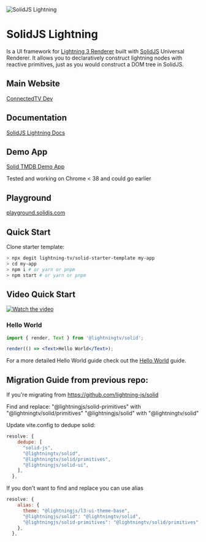 <p>
  <img src="https://assets.solidjs.com/banner?project=Library&type=@lightningtv/solid" alt="SolidJS Lightning" />
</p>

# SolidJS Lightning

Is a UI framework for [Lightning 3 Renderer](https://lightningjs.io/) built with [SolidJS](https://www.solidjs.com/) Universal Renderer. It allows you to declaratively construct lightning nodes with reactive primitives, just as you would construct a DOM tree in SolidJS.

## Main Website

[ConnectedTV Dev](https://lightningtv.dev/)

## Documentation

[SolidJS Lightning Docs](https://lightning-tv.github.io/solid/)

## Demo App

[Solid TMDB Demo App](https://github.com/lightning-tv/solid-demo-app)

Tested and working on Chrome < 38 and could go earlier

## Playground

[playground.solidjs.com](https://playground.solidjs.com/anonymous/ad962850-b492-4f6f-ac68-668469f5f22e)

## Quick Start

Clone starter template:

```sh
> npx degit lightning-tv/solid-starter-template my-app
> cd my-app
> npm i # or yarn or pnpm
> npm start # or yarn or pnpm
```

## Video Quick Start

[![Watch the video](https://img.youtube.com/vi/mWJ9CEiizeE/0.jpg)](https://www.youtube.com/watch?v=mWJ9CEiizeE)

### Hello World

```jsx
import { render, Text } from '@lightningtv/solid';

render(() => <Text>Hello World</Text>);
```

For a more detailed Hello World guide check out the [Hello World](HelloWorld.md) guide.

## Migration Guide from previous repo:

If you're migrating from https://github.com/lightning-js/solid

Find and replace:
"@lightningjs/solid-primitives" with "@lightningtv/solid/primitives"
"@lightningjs/solid" with "@lightningtv/solid"

Update vite.config to dedupe solid:

```js
resolve: {
    dedupe: [
      "solid-js",
      "@lightningtv/solid",
      "@lightningtv/solid/primitives",
      "@lightningjs/solid-ui",
    ],
  },
```

If you don't want to find and replace you can use alias

```js
resolve: {
    alias: {
      theme: "@lightningjs/l3-ui-theme-base",
      "@lightningjs/solid": "@lightningtv/solid",
      "@lightningjs/solid-primitives": "@lightningtv/solid/primitives",
    },
  },
```
